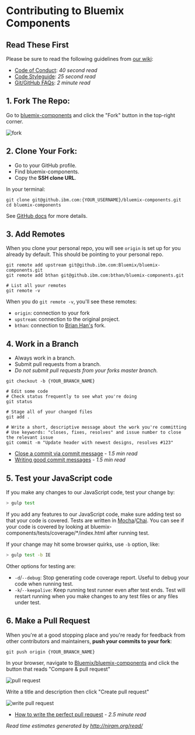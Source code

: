 # Contributing to Bluemix Components

## Read These First

Please be sure to read the following guidelines from [our wiki](https://github.ibm.com/Bluemix/bluemix-components/wiki):
* [Code of Conduct](https://github.ibm.com/Bluemix/bluemix-components/wiki/Code-of-Conduct): *40 second read*
* [Code Styleguide](https://github.ibm.com/Bluemix/bluemix-components/wiki/Code-Styleguide): *25 second read*
* [Git/GitHub FAQs](https://github.ibm.com/Bluemix/bluemix-components/wiki/Git-and-GitHub-FAQ): *2 minute read*

## 1. Fork The Repo:

Go to [bluemix-components](https://github.ibm.com/Bluemix/bluemix-components) and click the "Fork" button in the top-right corner.

![fork](https://uploads.github.ibm.com/github-enterprise-assets/0000/0076/0000/9136/2dbf657c-ca8e-11e5-9558-605d0e372cbd.png)

## 2. Clone Your Fork:

* Go to your GitHub profile.
* Find bluemix-components.
* Copy the **SSH clone URL**.

In your terminal:

```
git clone git@github.ibm.com:{YOUR_USERNAME}/bluemix-components.git
cd bluemix-components
```

See [GitHub docs](https://help.github.com/articles/fork-a-repo/) for more details.


## 3. Add Remotes

When you clone your personal repo, you will see `origin` is set up for you already by default. This should be pointing to your personal repo.

```
git remote add upstream git@github.ibm.com:Bluemix/bluemix-components.git
git remote add bthan git@github.ibm.com:bthan/bluemix-components.git

# List all your remotes
git remote -v
```

When you do `git remote -v`, you'll see these remotes:
* `origin`: connection to your fork
* `upstream`: connection to the original project.
* `bthan`: connection to [Brian Han's](https://github.ibm.com/bthan/bluemix-components) fork.


## 4. Work in a Branch

* Always work in a branch.
* Submit pull requests from a branch.
* *Do not submit pull requests from your forks master branch.*

```
git checkout -b {YOUR_BRANCH_NAME}

# Edit some code
# Check status frequently to see what you're doing
git status

# Stage all of your changed files
git add .

# Write a short, descriptive message about the work you're committing
# Use keywords: "closes, fixes, resolves" and issue number to close the relevant issue
git commit -m "Update header with newest designs, resolves #123"
```
* [Close a commit via commit message](https://help.github.com/articles/closing-issues-via-commit-messages/) - *1.5 min read*
* [Writing good commit messages](https://github.com/erlang/otp/wiki/Writing-good-commit-messages) - *1.5 min read*

## 5. Test your JavaScript code

If you make any changes to our JavaScript code, test your change by:

```sh
> gulp test
```

If you add any features to our JavaScript code, make sure adding test so that your code is covered.
Tests are written in [Mocha](https://mochajs.org)/[Chai](http://chaijs.com).
You can see if your code is covered by looking at bluemix-components/tests/coverage/\*/index.html after running test.

If your change may hit some browser quirks, use `-b` option, like:

```sh
> gulp test -b IE
```

Other options for testing are:

* `-d`/`--debug`: Stop generating code coverage report. Useful to debug your code when running test.
* `-k`/`--keepalive`: Keep running test runner even after test ends. Test will restart running when you make changes to any test files or any files under test.

## 6. Make a Pull Request

When you're at a good stopping place and you're ready for feedback from other contributors and maintainers, **push your commits to your fork**:

```
git push origin {YOUR_BRANCH_NAME}
```

In your browser, navigate to [Bluemix/bluemix-components](https://github.ibm.com/Bluemix/bluemix-components) and click the button that reads "Compare & pull request"

![pull request](https://uploads.github.ibm.com/github-enterprise-assets/0000/0076/0000/9135/2dadf224-ca8e-11e5-8eba-bdbe6d698b08.png)

Write a title and description then click "Create pull request"

![write pull request](https://uploads.github.ibm.com/github-enterprise-assets/0000/0076/0000/9126/099cd824-ca88-11e5-89d7-94458a4d9ae3.png)
* [How to write the perfect pull request](https://github.com/blog/1943-how-to-write-the-perfect-pull-request) - *2.5 minute read*

*Read time estimates generated by http://niram.org/read/*
